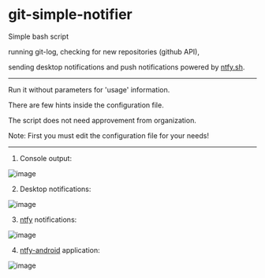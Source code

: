 # git-simple-notifier
Simple bash script 

running git-log, checking for new repositories (github API), 

sending desktop notifications and push notifications powered by [ntfy.sh](https://ntfy.sh).

---

Run it without parameters for 'usage' information. 

There are few hints inside the configuration file.

The script does not need approvement from organization.

Note: First you must edit the configuration file for your needs!

---

1. Console output:

![image](https://user-images.githubusercontent.com/56994434/188336322-129d039e-2c15-49c2-a0f8-7e2029f5f64b.png)


2. Desktop notifications:

![image](https://user-images.githubusercontent.com/56994434/188336327-246643e9-d6c3-438c-9eda-9d1fce7683f4.png)


3. [ntfy](https://github.com/binwiederhier/ntfy) notifications:

![image](https://user-images.githubusercontent.com/56994434/188336329-8c54604a-049d-4b92-96bc-b578387a70fd.png)


4. [ntfy-android](https://github.com/binwiederhier/ntfy-android) application:

![image](https://user-images.githubusercontent.com/56994434/188336331-6b7e1ec1-fa12-47ba-a05a-9f4b4186d078.png)
